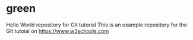 # green
Hello World repository for Git tutorial
This is an example repository for the Git tutoial on https://www.w3schools.com
